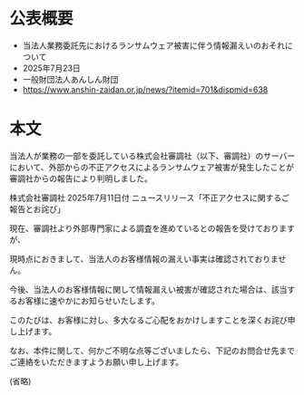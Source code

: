 # 公表概要
- 当法人業務委託先におけるランサムウェア被害に伴う情報漏えいのおそれについて
- 2025年7月23日
- 一般財団法人あんしん財団
- https://www.anshin-zaidan.or.jp/news/?itemid=701&dispmid=638

# 本文
当法人が業務の一部を委託している株式会社審調社（以下、審調社）のサーバーにおいて、外部からの不正アクセスによるランサムウェア被害が発生したことが審調社からの報告により判明しました。

株式会社審調社 2025年7月11日付 ニュースリリース「不正アクセスに関するご報告とお詫び」

現在、審調社より外部専門家による調査を進めているとの報告を受けておりますが、

現時点におきまして、当法人のお客様情報の漏えい事実は確認されておりません。

今後、当法人のお客様情報に関して情報漏えい被害が確認された場合は、該当するお客様に速やかにお知らせいたします。

このたびは、お客様に対し、多大なるご心配をおかけしますことを深くお詫び申し上げます。

なお、本件に関して、何かご不明な点等ございましたら、下記のお問合せ先までご連絡をいただきますようお願い申し上げます。

(省略)
